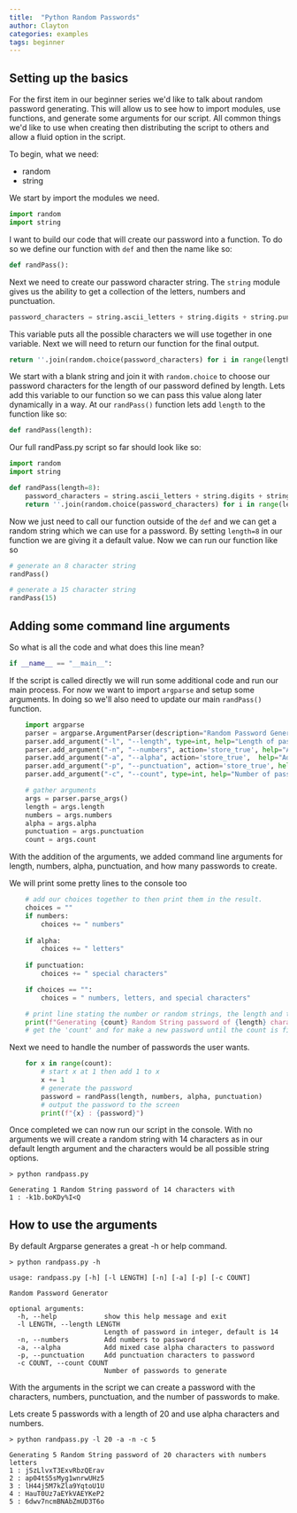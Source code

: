 ```yaml
---
title:  "Python Random Passwords"
author: Clayton
categories: examples
tags: beginner
---
```


## Setting up the basics

For the first item in our beginner series we'd like to talk about random password generating. This will allow us to see how to import modules, use functions, and generate some arguments for our script. All common things we'd like to use when creating then distributing the script to others and allow a fluid option in the script.

To begin, what we need:
- random
- string

We start by import the modules we need.

```python
import random
import string
```

I want to build our code that will create our password into a function. To do so we define our function with ```def``` and then the name like so:

```python
def randPass():
```

Next we need to create our password character string. The ```string``` module gives us the ability to get a collection of the letters, numbers and punctuation.

```python
password_characters = string.ascii_letters + string.digits + string.punctuation
```

This variable puts all the possible characters we will use together in one variable. Next we will need to return our function for the final output.

```python
return ''.join(random.choice(password_characters) for i in range(length))
```

We start with a blank string and join it with ```random.choice``` to choose our password characters for the length of our password defined by length. Lets add this variable to our function so we can pass this value along later dynamically in a way. At our ```randPass()``` function lets add ```length``` to the function like so:

```python
def randPass(length):
```

Our full randPass.py script so far should look like so:

```python
import random
import string

def randPass(length=8):
    password_characters = string.ascii_letters + string.digits + string.punctuation
    return ''.join(random.choice(password_characters) for i in range(length))
```

Now we just need to call our function outside of the ```def``` and we can get a random string which we can use for a password. By setting ```length=8``` in our function we are giving it a default value. Now we can run our function like so

```python
# generate an 8 character string
randPass()

# generate a 15 character string
randPass(15)
```

## Adding some command line arguments

So what is all the code and what does this line mean?

```python
if __name__ == "__main__":
```

If the script is called directly we will run some additional code and run our main process. For now we want to import ```argparse``` and setup some arguments. In doing so we'll also need to update our main ```randPass()``` function.

```python
    import argparse
    parser = argparse.ArgumentParser(description="Random Password Generator")
    parser.add_argument("-l", "--length", type=int, help="Length of password in integer, default is 14", default=14)
    parser.add_argument("-n", "--numbers", action='store_true', help="Add numbers to password")
    parser.add_argument("-a", "--alpha", action='store_true',  help="Add mixed case alpha characters to password")
    parser.add_argument("-p", "--punctuation", action='store_true', help="Add punctuation characters to password")
    parser.add_argument("-c", "--count", type=int, help="Number of passwords to generate", default=1)

    # gather arguments
    args = parser.parse_args()
    length = args.length
    numbers = args.numbers
    alpha = args.alpha
    punctuation = args.punctuation
    count = args.count
```

With the addition of the arguments, we added command line arguments for length, numbers, alpha, punctuation, and how many passwords to create.

We will print some pretty lines to the console too

```python
    # add our choices together to then print them in the result. 
    choices = ""
    if numbers:
        choices += " numbers"
    
    if alpha:
        choices += " letters"
    
    if punctuation:
        choices += " special characters"

    if choices == "":
        choices = " numbers, letters, and special characters"

    # print line stating the number or random strings, the length and the choices of the password
    print(f"Generating {count} Random String password of {length} characters with{choices}")
    # get the 'count' and for make a new password until the count is finished
```

Next we need to handle the number of passwords the user wants.

```python
    for x in range(count):
        # start x at 1 then add 1 to x
        x += 1
        # generate the password
        password = randPass(length, numbers, alpha, punctuation)
        # output the password to the screen
        print(f"{x} : {password}")
```

Once completed we can now run our script in the console. With no arguments we will create a random string with 14 characters as in our default length argument and the characters would be all possible string options.

```shell
> python randpass.py

Generating 1 Random String password of 14 characters with
1 : -k1b.boKDy%I<Q
```

## How to use the arguments

By default Argparse generates a great -h or help command.

```shell
> python randpass.py -h

usage: randpass.py [-h] [-l LENGTH] [-n] [-a] [-p] [-c COUNT]

Random Password Generator

optional arguments:
  -h, --help            show this help message and exit
  -l LENGTH, --length LENGTH
                        Length of password in integer, default is 14
  -n, --numbers         Add numbers to password
  -a, --alpha           Add mixed case alpha characters to password
  -p, --punctuation     Add punctuation characters to password
  -c COUNT, --count COUNT
                        Number of passwords to generate
```

With the arguments in the script we can create a password with the characters, numbers, punctuation, and the number of passwords to make.

Lets create 5 passwords with a length of 20 and use alpha characters and numbers. 

```shell
> python randpass.py -l 20 -a -n -c 5

Generating 5 Random String password of 20 characters with numbers letters
1 : jSzLlvxT3ExvRbzQErav
2 : ap04tS5sMyg1wnrwUHz5
3 : lH44j5M7kZla9YqtoU1U
4 : HauT0Uz7aEYkVAEYKeP2
5 : 6dwv7ncmBNAbZmUD3T6o
```
